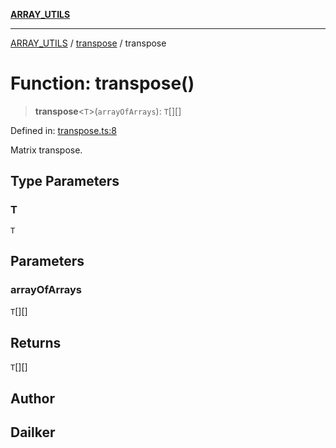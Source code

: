 [**ARRAY_UTILS**](../../README.md)

***

[ARRAY_UTILS](../../README.md) / [transpose](../README.md) / transpose

# Function: transpose()

> **transpose**\<`T`\>(`arrayOfArrays`): `T`[][]

Defined in: [transpose.ts:8](https://github.com/dailker/everyutil/blob/2581c2d178bc530a012cdac45251b2404ba4d9ac/src/array/transpose.ts#L8)

Matrix transpose.

## Type Parameters

### T

`T`

## Parameters

### arrayOfArrays

`T`[][]

## Returns

`T`[][]

## Author

## Dailker
